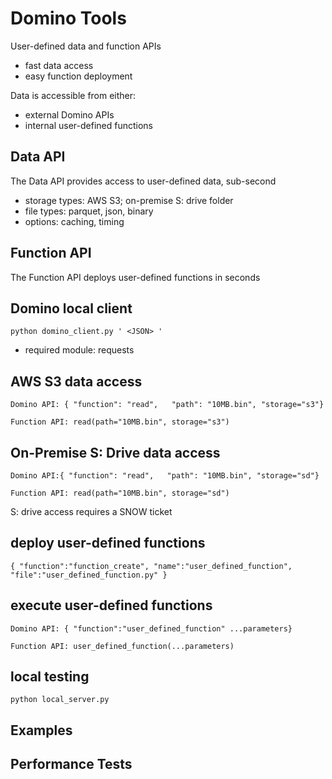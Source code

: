 # Domino Tools

User-defined data and function APIs

 - fast data access 
 - easy function deployment

Data is accessible from either:
 - external Domino APIs
 - internal user-defined functions


## Data API
The Data API provides access to user-defined data, sub-second 

 - storage types: AWS S3; on-premise S: drive folder
 - file types: parquet, json, binary
 - options: caching, timing

## Function API
The Function API deploys user-defined functions in seconds

## Domino local client
``````
python domino_client.py ' <JSON> '
``````
 - required module: requests

## AWS S3 data access 
```
Domino API: { "function": "read",   "path": "10MB.bin", "storage="s3"}
```
```
Function API: read(path="10MB.bin", storage="s3")
```


## On-Premise S: Drive data access 
```
Domino API:{ "function": "read",   "path": "10MB.bin", "storage="sd"}
```
```
Function API: read(path="10MB.bin", storage="sd")
```
S: drive access requires a SNOW ticket 
## deploy user-defined functions 
```
{ "function":"function_create", "name":"user_defined_function", "file":"user_defined_function.py" } 
``````

## execute user-defined functions
```
Domino API: { "function":"user_defined_function" ...parameters}
``````
```
Function API: user_defined_function(...parameters)
```

## local testing
``````
python local_server.py
``````

## Examples

## Performance Tests
